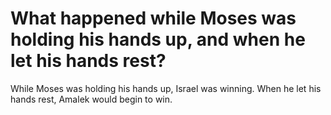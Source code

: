 # What happened while Moses was holding his hands up, and when he let his hands rest?

While Moses was holding his hands up, Israel was winning. When he let his hands rest, Amalek would begin to win.
